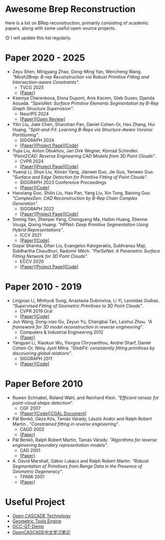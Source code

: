 # Awesome Brep Reconstruction
Here is a list on BRep reconstruction, primarily consisting of academic papers, along with some useful open-source projects. 

:blush: I will update this list regularly. 


# Paper 2020 - 2025
- Zeyu Shen, Mingyang Zhao, Dong-Ming Yan, Wencheng Wang. *"Mesh2Brep: B-rep Reconstruction via Robust Primitive Fitting and Intersection-aware Constraints"*. 
  - TVCG 2025
  - [[Paper](https://ieeexplore.ieee.org/document/10824954)]
- Kseniya Cherenkova, Elona Dupont, Anis Kacem, Gleb Gusev, Djamila Aouada. *"SpelsNet: Surface Primitive Elements Segmentation by B-Rep Graph Structure Supervision"*. 
  - NeurIPS 2024
  - [[Paper](https://proceedings.neurips.cc/paper_files/paper/2024/file/028ef7e68a5ea25fc26cd6abf3a5c147-Paper-Conference.pdf)][[Open Review](https://openreview.net/forum?id=Ad3PzTuqIq)]
- Yilin Liu, Jiale Chen, Shanshan Pan, Daniel Cohen-Or, Hao Zhang, Hui Huang. *"Split-and-Fit: Learning B-Reps via Structure-Aware Voronoi Partitioning"*. 
  - SIGGRAPH 2024 
  - [[Paper](https://arxiv.org/abs/2406.05261)][[Project Page](https://vcc.tech/research/2024/BRepVP)][[Code](https://github.com/yilinliu77/NVDNet)]
- Yujia Liu, Anton Obukhov, Jan Dirk Wegner, Konrad Schindler. *"Point2CAD: Reverse Engineering CAD Models from 3D Point Clouds"*. 
  - CVPR 2024 
  - [[Paper](https://arxiv.org/abs/2312.04962)][[Project Page](https://www.obukhov.ai/point2cad)][[Code](https://github.com/prs-eth/point2cad)]
- Yuanqi Li, Shun Liu, Xinran Yang, Jianwei Guo, Jie Guo, Yanwen Guo. *"Surface and Edge Detection for Primitive Fitting of Point Clouds"*. 
  - SIGGRAPH 2023 Conference Proceedings
  - [[Paper](https://dl.acm.org/doi/10.1145/3588432.3591522)][[Code](https://github.com/yuanqili78/SED-Net)]
- Haoxiang Guo, Shilin Liu, Hao Pan, Yang Liu, Xin Tong, Baining Guo. *"ComplexGen: CAD Reconstruction by B-Rep Chain Complex Generation"*. 
  - SIGGRAPH 2022
  - [[Paper](https://haopan.github.io/papers/ComplexGen.pdf)][[Project Page](https://haopan.github.io/complexgen.html)][[Code](https://github.com/guohaoxiang/ComplexGen)]
- Siming Yan, Zhenpei Yang, Chongyang Ma, Haibin Huang, Etienne Vouga, Qixing Huang. *"HPNet: Deep Primitive Segmentation Using Hybrid Representations"*. 
  - ICCV 2021
  - [[Paper](https://openaccess.thecvf.com/content/ICCV2021/papers/Yan_HPNet_Deep_Primitive_Segmentation_Using_Hybrid_Representations_ICCV_2021_paper.pdf)][[Code](https://github.com/SimingYan/HPNet)]
- Gopal Sharma, Difan Liu, Evangelos Kalogerakis, Subhransu Maji, Siddhartha Chaudhuri, Radomír Měch. *"ParSeNet: A Parametric Surface Fitting Network for 3D Point Clouds"*. 
  - ECCV 2020
  - [[Paper](https://arxiv.org/pdf/2003.12181.pdf)][[Project Page](https://hippogriff.github.io/parsenet/)][[Code](https://github.com/Hippogriff/parsenet-codebase)]


# Paper 2010 - 2019
- Lingxiao Li, Minhyuk Sung, Anastasia Dubrovina, Li Yi, Leonidas Guibas. *"Supervised Fitting of Geometric Primitives to 3D Point Clouds"*. 
  - CVPR 2019 Oral
  - [[Paper](https://arxiv.org/abs/1811.08988)][[Code](https://github.com/lingxiaoli94/SPFN)]
- Jun Wang, Dong-xiao Gu, Zeyun Yu, Changbai Tan, Laishui Zhou. *"A framework for 3D model reconstruction in reverse engineering"*. 
  - Computers & Industrial Engineering 2012
  - [[Paper](https://www.sciencedirect.com/science/article/abs/pii/S0360835212001842)]
- Yangyan Li, Xiaokun Wu, Yiorgos Chrysanthou, Andrei Sharf, Daniel Cohen-Or, Niloy Jyoti Mitra. *"GlobFit: consistently fitting primitives by discovering global relations"*. 
  - SIGGRAPH 2011
  - [[Paper](https://dl.acm.org/doi/10.1145/1964921.1964947)][[Code](https://github.com/yangyanli/globfit)]

# Paper Before 2010
- Ruwen Schnabel, Roland Wahl, and Reinhard Klein. *"Efficient ransac for point-cloud shape detection"*. 
  - CGF 2007
  - [[Paper](https://cg.cs.uni-bonn.de/backend/v1/files/publications/schnabel-2007-efficient.pdf)][[Code](https://github.com/alessandro-gentilini/Efficient-RANSAC-for-Point-Cloud-Shape-Detection)][[CGAL Document](https://doc.cgal.org/latest/Shape_detection/index.html)]
- Pál Benkö, Géza Kós, Tamás Várady, László Andor and Ralph Robert Martin.. *"Constrained fitting in reverse engineering"*. 
  - CAGD 2002
  - [[Paper](https://www.sciencedirect.com/science/article/abs/pii/S0167839601000851)]
- Pál Benkö, Ralph Robert Martin, Tamás Várady. *"Algorithms for reverse engineering boundary representation models"*. 
  - CAD 2001
  - [[Paper](https://orca.cardiff.ac.uk/id/eprint/1811/1/REalgorithms.pdf)]
- A. David Marshall, Gábor Lukács and Ralph Robert Martin. *"Robust Segmentation of Primitives from Range Data in the Presence of Geometric Degeneracy"*. 
  - TPAMI 2001
  - [[Paper](https://ieeexplore.ieee.org/document/910883)]


# Useful Project
- [Open CASCADE Technology](https://dev.opencascade.org/)
- [Geometric Tools Engine](https://github.com/davideberly/GeometricTools)
- [OCC-QT-Demo](https://github.com/ajune-wang/OCC-QT-Demo)
- [OpenCASCADE中文学习笔记](https://github.com/KonXiong/OpenCASCADE)
